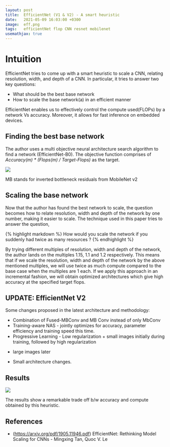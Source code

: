 ```yaml
---
layout: post
title:  EfficientNet (V1 & V2) - A smart heuristic
date:   2021-05-09 16:03:00 +0300
image:  eff.png
tags:   efficientNet flop CNN resnet mobilenet
usemathjax: true
---
```


# Intuition
EfficientNet tries to come up with a smart heuristic to scale a CNN,
relating resolution, width, and depth of a CNN. In particular, it tries to 
answer two key questions:
* What should be the best base network
* How to scale the base network(a) in an efficient manner

EfficientNet enables us to effectively control the compute used(FLOPs) by a network Vs accuracy.
Moreover, it allows for fast inference on embedded devices.

## Finding the best base network

The author uses a multi objective neural architecture search algorithm to
find a network (EfficientNet-B0). The objective function comprises of
<i> Accuracy(m) * (Flops(m) / Target-Flops) </i> as the target.

![]({{site.baseurl}}/img/efficientNet.png)
<p style="text-align:left"> MB stands for inverted bottleneck residuals from MobileNet v2 </p>

## Scaling the base network

Now that the author has found the best network to scale, the question becomes 
how to relate resolution, width and depth of the network by one number,
making it easier to scale.
The technique used in this paper tries to answer the question,

{% highlight markdown %}
How would you scale the network if you suddenly had twice as many resources ?
{% endhighlight %}

By trying different multiples of resolution, width and depth of the network, the 
author lands on the multiples 1.15, 1.1 and 1.2 respectively. This means that if we 
scale the resolution, width and depth of the network by the above mentioned multiples,
we will use twice as much compute compared to the base case when the multiples are 1 each.
If we apply this approach in an incremental fashion, we will obtain optimized architectures which give high
accuracy at the specified target flops.

## UPDATE: EfficientNet V2

Some changes proposed in the latest architecture and methodology:
* Combination of Fused-MBConv and MB Conv instead of only MbConv
* Training-aware NAS - jointly optimizes for accuracy, parameter efficiency and training speed this time.
* Progressive Learning - Low regularization + small images initially during training, followed by high regularization
+ large images later
* Small architecture changes.

## Results

![]({{site.baseurl}}/img/eff_res.png)

The results show a remarkable trade off b/w accuracy and compute obtained by this heuristic.

## References

* (https://arxiv.org/pdf/1905.11946.pdf) EfficientNet: Rethinking Model Scaling for CNNs - Mingxing Tan, Quoc V. Le
